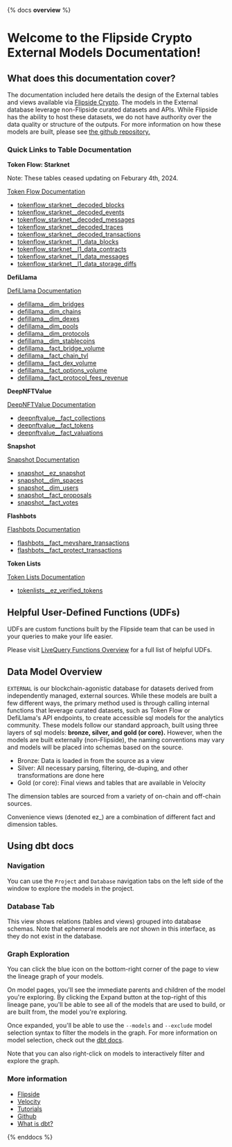 {% docs __overview__ %}

# Welcome to the Flipside Crypto External Models Documentation!

## **What does this documentation cover?**
The documentation included here details the design of the External tables and views available via [Flipside Crypto](https://flipsidecrypto.xyz/). The models in the External database leverage non-Flipside curated datasets and APIs. While Flipside has the ability to host these datasets, we do not have authority over the data quality or structure of the outputs. For more information on how these models are built, please see [the github repository.](https://github.com/FlipsideCrypto/external-models)

### **Quick Links to Table Documentation**

**Token Flow: Starknet**

Note: These tables ceased updating on Feburary 4th, 2024.

[Token Flow Documentation](https://docs.tokenflow.live/)

- [tokenflow_starknet__decoded_blocks](https://flipsidecrypto.github.io/external-models/#!/source/source.external_models.tokenflow_starknet_decoded.blocks)
- [tokenflow_starknet__decoded_events](https://flipsidecrypto.github.io/external-models/#!/source/source.external_models.tokenflow_starknet_decoded.events)
- [tokenflow_starknet__decoded_messages](https://flipsidecrypto.github.io/external-models/#!/source/source.external_models.tokenflow_starknet_decoded.messages)
- [tokenflow_starknet__decoded_traces](https://flipsidecrypto.github.io/external-models/#!/source/source.external_models.tokenflow_starknet_decoded.traces)
- [tokenflow_starknet__decoded_transactions](https://flipsidecrypto.github.io/external-models/#!/source/source.external_models.tokenflow_starknet_decoded.transactions)
- [tokenflow_starknet__l1_data_blocks](https://flipsidecrypto.github.io/external-models/#!/source/source.external_models.tokenflow_starknet_l1_data.blocks)
- [tokenflow_starknet__l1_data_contracts](https://flipsidecrypto.github.io/external-models/#!/source/source.external_models.tokenflow_starknet_l1_data.contracts)
- [tokenflow_starknet__l1_data_messages](https://flipsidecrypto.github.io/external-models/#!/source/source.external_models.tokenflow_starknet_l1_data.messages)
- [tokenflow_starknet__l1_data_storage_diffs](https://flipsidecrypto.github.io/external-models/#!/source/source.external_models.tokenflow_starknet_l1_data.storage_diffs)

**DefiLlama**

[DefiLlama Documentation](https://defillama.com/docs/api)

- [defillama__dim_bridges](https://flipsidecrypto.github.io/external-models/#!/model/model.external_models.defillama__dim_bridges)
- [defillama__dim_chains](https://flipsidecrypto.github.io/external-models/#!/model/model.external_models.defillama__dim_chains)
- [defillama__dim_dexes](https://flipsidecrypto.github.io/external-models/#!/model/model.external_models.defillama__dim_dexes)
- [defillama__dim_pools](https://flipsidecrypto.github.io/external-models/#!/model/model.external_models.defillama__dim_pools)
- [defillama__dim_protocols](https://flipsidecrypto.github.io/external-models/#!/model/model.external_models.defillama__dim_protocols)
- [defillama__dim_stablecoins](https://flipsidecrypto.github.io/external-models/#!/model/model.external_models.defillama__dim_stablecoins)
- [defillama__fact_bridge_volume](https://flipsidecrypto.github.io/external-models/#!/model/model.external_models.defillama__fact_bridge_volume)
- [defillama__fact_chain_tvl](https://flipsidecrypto.github.io/external-models/#!/model/model.external_models.defillama__fact_chain_tvl)
- [defillama__fact_dex_volume](https://flipsidecrypto.github.io/external-models/#!/model/model.external_models.defillama__fact_dex_volume)
- [defillama__fact_options_volume](https://flipsidecrypto.github.io/external-models/#!/model/model.external_models.defillama__fact_options_volume)
- [defillama__fact_protocol_fees_revenue](https://flipsidecrypto.github.io/external-models/#!/model/model.external_models.defillama__fact_protocol_fees_revenue) 

**DeepNFTValue**

[DeepNFTValue Documentation](https://deepnftvalue.readme.io/reference/getting-started-with-deepnftvalue-api)

- [deepnftvalue__fact_collections](https://flipsidecrypto.github.io/external-models/#!/model/model.external_models.deepnftvalue__fact_collections)
- [deepnftvalue__fact_tokens](https://flipsidecrypto.github.io/external-models/#!/model/model.external_models.deepnftvalue__fact_tokens)
- [deepnftvalue__fact_valuations](https://flipsidecrypto.github.io/external-models/#!/model/model.external_models.deepnftvalue__fact_valuations)

**Snapshot**

[Snapshot Documentation](https://docs.snapshot.org/)

- [snapshot__ez_snapshot](https://flipsidecrypto.github.io/external-models/#!/model/model.external_models.snapshot__ez_snapshot)
- [snapshot__dim_spaces](https://flipsidecrypto.github.io/external-models/#!/model/model.external_models.snapshot__snapshot__dim_spaces)
- [snapshot__dim_users](https://flipsidecrypto.github.io/external-models/#!/model/model.external_models.snapshot__dim_users)
- [snapshot__fact_proposals](https://flipsidecrypto.github.io/external-models/#!/model/model.external_models.snapshot__fact_proposals)
- [snapshot__fact_votes](https://flipsidecrypto.github.io/external-models/#!/model/model.external_models.snapshot__fact_votes)

**Flashbots**

[Flashbots Documentation](https://docs.flashbots.net/flashbots-protect/overview)

- [flashbots__fact_mevshare_transactions](https://flipsidecrypto.github.io/external-models/#!/model/model.external_models.flashbots__fact_mevshare_transactions)
- [flashbots__fact_protect_transactions](https://flipsidecrypto.github.io/external-models/#!/model/model.external_models.flashbots__fact_protect_transactions)

**Token Lists**

[Token Lists Documentation](https://tokenlists.org/)

- [tokenlists__ez_verified_tokens](https://flipsidecrypto.github.io/external-models/#!/model/model.external_models.tokenlists__ez_verified_tokens)

## **Helpful User-Defined Functions (UDFs)**

UDFs are custom functions built by the Flipside team that can be used in your queries to make your life easier. 

Please visit [LiveQuery Functions Overview](https://flipsidecrypto.github.io/livequery-models/#!/overview) for a full list of helpful UDFs.

## **Data Model Overview**

`EXTERNAL` is our blockchain-agonistic database for datasets derived from independently managed, external sources. While these models are built a few different ways, the primary method used is through calling internal functions that leverage curated datasets, such as Token Flow or DefiLlama's API endpoints, to create accessible sql models for the analytics community. These models follow our standard approach, built using three layers of sql models: **bronze, silver, and gold (or core).** However, when the models are built externally (non-Flipside), the naming conventions may vary and models will be placed into schemas based on the source.

- Bronze: Data is loaded in from the source as a view
- Silver: All necessary parsing, filtering, de-duping, and other transformations are done here
- Gold (or core): Final views and tables that are available in Velocity

The dimension tables are sourced from a variety of on-chain and off-chain sources.

Convenience views (denoted ez_) are a combination of different fact and dimension tables. 


## **Using dbt docs**
### Navigation

You can use the ```Project``` and ```Database``` navigation tabs on the left side of the window to explore the models in the project.

### Database Tab

This view shows relations (tables and views) grouped into database schemas. Note that ephemeral models are *not* shown in this interface, as they do not exist in the database.

### Graph Exploration

You can click the blue icon on the bottom-right corner of the page to view the lineage graph of your models.

On model pages, you'll see the immediate parents and children of the model you're exploring. By clicking the Expand button at the top-right of this lineage pane, you'll be able to see all of the models that are used to build, or are built from, the model you're exploring.

Once expanded, you'll be able to use the ```--models``` and ```--exclude``` model selection syntax to filter the models in the graph. For more information on model selection, check out the [dbt docs](https://docs.getdbt.com/docs/model-selection-syntax).

Note that you can also right-click on models to interactively filter and explore the graph.


### **More information**
- [Flipside](https://flipsidecrypto.xyz/)
- [Velocity](https://app.flipsidecrypto.com/velocity?nav=Discover)
- [Tutorials](https://docs.flipsidecrypto.com/our-data/tutorials)
- [Github](https://github.com/FlipsideCrypto/external-models)
- [What is dbt?](https://docs.getdbt.com/docs/introduction)


{% enddocs %}